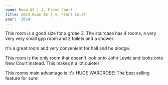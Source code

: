 ```yaml
---
room: Room A5 | 4, Front Court
title: 2014 Room A5 | 4, Front Court
year: '2014'
---
```


This room is a good size for a grdae 3. The staircase has 4 rooms, a very very very small gyp room and 2 toilets and a shower.

It's a great room and very convenient for hall and he plodge. 

This room is the only room that doesn't look onto John Lewis and looks onto New Court instead. This makes it a lot quieter!

This rooms main advantage is it's HUGE WARDROBE! The best selling feature for sure!